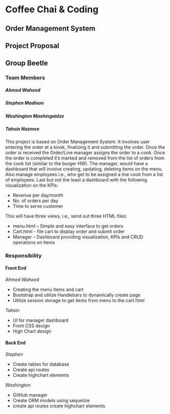 # Coffee Chai & Coding
## Order Management System
## Project Proposal
## Group Beetle

### Team Members
##### Ahmed Waheed
##### Stephen Madison
##### Washington Mashingaidze
##### Tahsin Nazmee


This project is based on Order Management System. It involves user entering the order at a kiosk, finalizing it and submitting the order. Once the order is received the Order/Line manager assigns the order to a cook. Once the order is completed it’s marked and removed from the list of orders from the cook list (similar to the burger HW). The manager, would have a dashboard that will involve creating, updating, deleting items on the menu. Also manage employees i.e., who get to be assigned a line cook from a list of employees. Last but not the least a dashboard with the following visualization on the KPIs:

* Revenue per day/month
* No. of orders per day
* Time to serve customer

This will have three views, i.e., send out three HTML files:
* menu.html – Simple and easy interface to get orders 
* Cart.html - file cart to display order and submit order
* Manager – Dashboard providing visualization, KPIs and CRUD operations on items 

### Responsibility
#### Front End
*Ahmed Waheed*
- Creating the menu items and cart
- Bootstrap and utilize Handlebars to dynamically create page
- Utilize session storage to get items from menu to the cart.html

*Tahsin* 
- UI for manager dashboard
- Front CSS design
- High Chart design

#### Back End
*Stephen*
- Create tables for database
- Create api routes
- Create highchart elements

*Washington*
- GitHub manager
- Create ORM models using sequelize
- create api routes
create highchart elements

